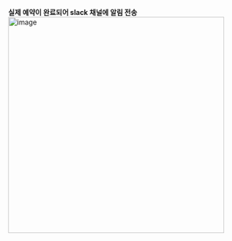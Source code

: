 **실제 예약이 완료되어 slack 채널에 알림 전송**
<img width="439" alt="image" src="https://github.com/user-attachments/assets/b67f5975-a5dd-471c-8906-712fdae6b1a0" />
